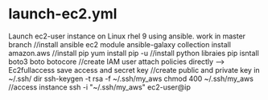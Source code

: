 # launch-ec2.yml
Launch ec2-user instance on Linux rhel 9 using ansible.
work in master branch
//install ansible ec2 module
ansible-galaxy collection install amazon.aws
//install pip 
yum install pip -u
//install python libraies 
pip isntall boto3 boto botocore
//create IAM user
attach policies directly --> Ec2fullaccess
save access and secret key
//create public and private key in ~/.ssh/ dir
ssh-keygen -t rsa -f ~/.ssh/my_aws
chmod 400 ~/.ssh/my_aws
//access instance
ssh -i "~/.ssh/my_aws" ec2-user@ip
